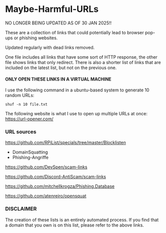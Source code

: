 # Maybe-Harmful-URLs

NO LONGER BEING UPDATED AS OF 30 JAN 2025!!

These are a collection of links that could potentially lead to browser pop-ups or phishing websites.

Updated regularly with dead links removed.

One file includes all links that have some sort of HTTP response, the other file shows links that only redirect. There is also a shorter list of links that are included on the latest list, but not on the previous one.

#### ONLY OPEN THESE LINKS IN A VIRTUAL MACHINE

I use the following command in a ubuntu-based system to generate 10 random URLs: 

    shuf -n 10 file.txt

The following website is what I use to open up multiple URLs at once: https://url-opener.com/

### URL sources

https://github.com/RPiList/specials/tree/master/Blocklisten
- DomainSquatting
- Phishing-Angriffe

https://github.com/DevSpen/scam-links

https://github.com/Discord-AntiScam/scam-links

https://github.com/mitchellkrogza/Phishing.Database

https://github.com/atenreiro/opensquat

### DISCLAIMER

The creation of these lists is an entirely automated process. If you find that a domain that you own is on this list, please refer to the above links.
